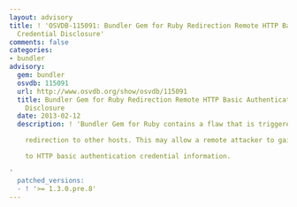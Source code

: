 ```yaml
---
layout: advisory
title: ! 'OSVDB-115091: Bundler Gem for Ruby Redirection Remote HTTP Basic Authentication
  Credential Disclosure'
comments: false
categories:
- bundler
advisory:
  gem: bundler
  osvdb: 115091
  url: http://www.osvdb.org/show/osvdb/115091
  title: Bundler Gem for Ruby Redirection Remote HTTP Basic Authentication Credential
    Disclosure
  date: 2013-02-12
  description: ! 'Bundler Gem for Ruby contains a flaw that is triggered during the

    redirection to other hosts. This may allow a remote attacker to gain access

    to HTTP basic authentication credential information.

'
  patched_versions:
  - ! '>= 1.3.0.pre.8'
---
```

